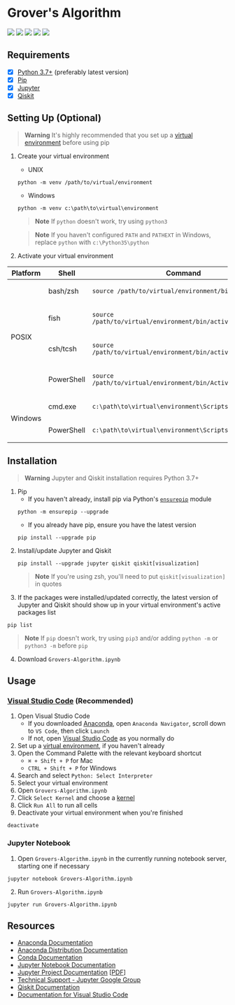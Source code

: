 # Grover's Algorithm
![](https://img.shields.io/static/v1?label=Language&style=flat&message=Python+3.10.9&logo=python&color=c7a228&labelColor=393939&logoColor=4f97d1)
![](https://img.shields.io/static/v1?label=Packages&style=flat&message=Jupyter+Notebook&logo=jupyter&color=f37626&labelColor=393939&logoColor=f37626)
![](https://img.shields.io/static/v1?label=Packages&style=flat&message=Qiskit&logo=qiskit&color=6929c4&labelColor=393939&logoColor=af7afa)
![](https://img.shields.io/static/v1?label=Kernel&style=flat&message=Anaconda+3&logo=anaconda&color=44a833&labelColor=393939&logoColor=44a833)
![](https://img.shields.io/static/v1?label=IDE&style=flat&message=Visual+Studio+Code&logo=visual+studio+code&color=007acc&labelColor=393939&logoColor=007acc)

## Requirements
- [x] [Python 3.7+](https://www.python.org/downloads) (preferably latest version)
- [x] [Pip](https://pip.pypa.io/en/stable/installation)
- [x] [Jupyter](https://docs.jupyter.org/en/latest/install/notebook-classic.html)
- [x] [Qiskit](https://qiskit.org/documentation/getting_started.html)

## Setting Up (Optional)
> **Warning**
> It's highly recommended that you set up a [virtual environment](https://docs.python.org/3.10/tutorial/venv.html) before using pip
1. Create your virtual environment
      * UNIX
      ```
      python -m venv /path/to/virtual/environment
      ```
      * Windows
      ```
      python -m venv c:\path\to\virtual\environment
      ```
     > **Note**
     > If `python` doesn't work, try using `python3`
     
     > **Note**
     > If you haven't configured `PATH` and `PATHEXT` in Windows, replace `python` with `c:\Python35\python`

2. Activate your virtual environment
<table>
<thead>
<tr><th>Platform</th>
<th>Shell</th>
<th>Command</th>
</tr>
</thead>
<tbody>
<tr><td rowspan="4">POSIX</td>
<td>bash/zsh</td>
<td><p style="margin-bottom: 0px">

```
source /path/to/virtual/environment/bin/activate
```
</p></td>
</tr>
<tr><td>fish</td>
<td><p style="margin-bottom: 0px">

```
source /path/to/virtual/environment/bin/activate.fish
```
</p></td>
</tr>
<tr><td>csh/tcsh</td>
<td><p style="margin-bottom: 0px">

```
source /path/to/virtual/environment/bin/activate.csh
```
</p></td>
</tr>
<tr><td>PowerShell</td>
<td><p style="margin-bottom: 0px">

```
source /path/to/virtual/environment/bin/Activate.ps1
```
</p></td>
</tr>
<tr><td rowspan="2">Windows</td>
<td>cmd.exe</td>
<td><p style="margin-bottom: 0px">

```
c:\path\to\virtual\environment\Scripts\activate.bat
```
</p></td>
</tr>
<tr><td>PowerShell</td>
<td><p style="margin-bottom: 0px">

```
c:\path\to\virtual\environment\Scripts\Activate.ps1
```
</p></td>
</tr>
</tbody>
</table>

## Installation
> **Warning**
> Jupyter and Qiskit installation requires Python 3.7+

1. Pip
     * If you haven't already, install pip via Python's [`ensurepip`](https://docs.python.org/3/library/ensurepip.html) module
     ```
     python -m ensurepip --upgrade
     ```
     * If you already have pip, ensure you have the latest version
     ```
     pip install --upgrade pip
     ```
2. Install/update Jupyter and Qiskit
     ```
     pip install --upgrade jupyter qiskit qiskit[visualization]
     ```
     > **Note**
     > If you're using zsh, you'll need to put `qiskit[visualization]` in quotes
3. If the packages were installed/updated correctly, the latest version of Jupyter and Qiskit should show up in your virtual environment's active packages list
```
pip list
```
> **Note**
> If `pip` doesn't work, try using `pip3` and/or adding `python -m` or `python3 -m` before `pip`
4. Download `Grovers-Algorithm.ipynb`

## Usage
### [Visual Studio Code](https://code.visualstudio.com/docs/datascience/jupyter-notebooks) (Recommended)
1. Open Visual Studio Code
    * If you downloaded [Anaconda](https://www.anaconda.com/download), open `Anaconda Navigator`, scroll down to `VS Code`, then click `Launch`
    * If not, open [Visual Studio Code](https://code.visualstudio.com/download) as you normally do
2. Set up a [virtual environment](https://py-vscode.readthedocs.io/en/latest/files/venv.html), if you haven't already
3. Open the Command Palette with the relevant keyboard shortcut
    * `⌘ + Shift + P` for Mac
    * `CTRL + Shift + P` for Windows
4. Search and select `Python: Select Interpreter`
5. Select your virtual environment
6. Open `Grovers-Algorithm.ipynb`
7. Click `Select Kernel` and choose a [kernel](https://docs.jupyter.org/en/latest/install/kernels.html)
8. Click `Run All` to run all cells
9. Deactivate your virtual environment when you're finished
```
deactivate
```

### Jupyter Notebook
1. Open `Grovers-Algorithm.ipynb` in the currently running notebook server, starting one if necessary
```
jupyter notebook Grovers-Algorithm.ipynb
```
2. Run `Grovers-Algorithm.ipynb`
```
jupyter run Grovers-Algorithm.ipynb
```

## Resources
* [Anaconda Documentation](https://docs.anaconda.com)
* [Anaconda Distribution Documentation](https://docs.continuum.io/free/anaconda)
* [Conda Documentation](https://docs.conda.io/en/latest)
* [Jupyter Notebook Documentation](https://jupyter-notebook.readthedocs.io/en/latest)
* [Jupyter Project Documentation](https://docs.jupyter.org/en/latest/index.html) [[PDF](https://buildmedia.readthedocs.org/media/pdf/jupyter/latest/jupyter.pdf)]
* [Technical Support - Jupyter Google Group](https://discourse.jupyter.org)
* [Qiskit Documentation](https://qiskit.org/documentation/index.html)
* [Documentation for Visual Studio Code](https://code.visualstudio.com/docs)
